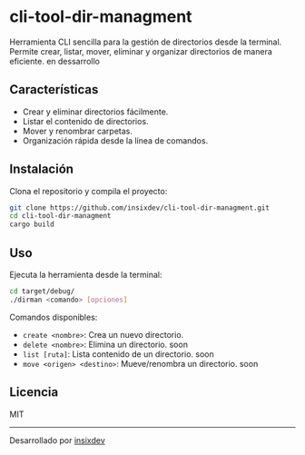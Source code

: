 # cli-tool-dir-managment

Herramienta CLI sencilla para la gestión de directorios desde la terminal. Permite crear, listar, mover, eliminar y organizar directorios de manera eficiente.
en dessarrollo
## Características

- Crear y eliminar directorios fácilmente.
- Listar el contenido de directorios.
- Mover y renombrar carpetas.
- Organización rápida desde la línea de comandos.

## Instalación

Clona el repositorio y compila el proyecto:

```bash
git clone https://github.com/insixdev/cli-tool-dir-managment.git
cd cli-tool-dir-managment
cargo build
```

## Uso

Ejecuta la herramienta desde la terminal:

```bash
cd target/debug/
./dirman <comando> [opciones]
```

Comandos disponibles:
- `create <nombre>`: Crea un nuevo directorio.
- `delete <nombre>`: Elimina un directorio. soon
- `list [ruta]`: Lista contenido de un directorio. soon
- `move <origen> <destino>`: Mueve/renombra un directorio. soon

## Licencia

MIT

---
Desarrollado por [insixdev](https://github.com/insixdev)
